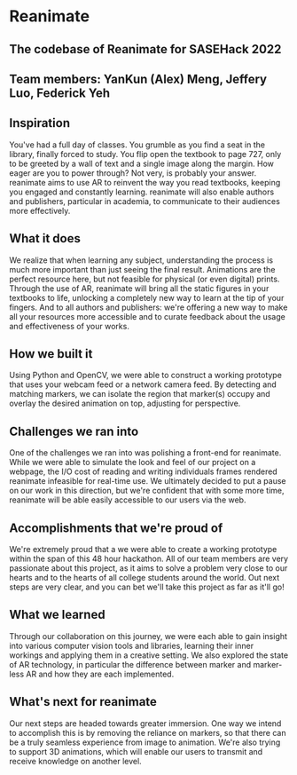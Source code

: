 #  Reanimate
## The codebase of Reanimate for SASEHack 2022
## Team members: YanKun (Alex) Meng, Jeffery Luo, Federick Yeh

## Inspiration

You've had a full day of classes. You grumble as you find a seat in the library, finally forced to study. You flip open the textbook to page 727, only to be greeted by a wall of text and a single image along the margin. How eager are you to power through? Not very, is probably your answer. reanimate aims to use AR to reinvent the way you read textbooks, keeping you engaged and constantly learning. reanimate will also enable authors and publishers, particular in academia, to communicate to their audiences more effectively.

## What it does

We realize that when learning any subject, understanding the process is much more important than just seeing the final result. Animations are the perfect resource here, but not feasible for physical (or even digital) prints. Through the use of AR, reanimate will bring all the static figures in your textbooks to life, unlocking a completely new way to learn at the tip of your fingers. And to all authors and publishers: we're offering a new way to make all your resources more accessible and to curate feedback about the usage and effectiveness of your works.

## How we built it

Using Python and OpenCV, we were able to construct a working prototype that uses your webcam feed or a network camera feed. By detecting and matching markers, we can isolate the region that marker(s) occupy and overlay the desired animation on top, adjusting for perspective.

## Challenges we ran into

One of the challenges we ran into was polishing a front-end for reanimate. While we were able to simulate the look and feel of our project on a webpage, the I/O cost of reading and writing individuals frames rendered reanimate infeasible for real-time use. We ultimately decided to put a pause on our work in this direction, but we're confident that with some more time, reanimate will be able easily accessible to our users via the web.

## Accomplishments that we're proud of

We're extremely proud that a we were able to create a working prototype within the span of this 48 hour hackathon. All of our team members are very passionate about this project, as it aims to solve a problem very close to our hearts and to the hearts of all college students around the world. Out next steps are very clear, and you can bet we'll take this project as far as it'll go!

## What we learned

Through our collaboration on this journey, we were each able to gain insight into various computer vision tools and libraries, learning their inner workings and applying them in a creative setting. We also explored the state of AR technology, in particular the difference between marker and marker-less AR and how they are each implemented.

## What's next for reanimate

Our next steps are headed towards greater immersion. One way we intend to accomplish this is by removing the reliance on markers, so that there can be a truly seamless experience from image to animation. We're also trying to support 3D animations, which will enable our users to transmit and receive knowledge on another level.
